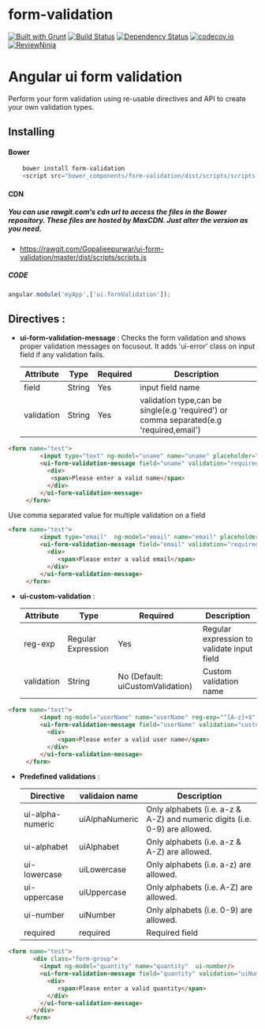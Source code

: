 # form-validation
[![Built with Grunt](https://cdn.gruntjs.com/builtwith.png)](http://gruntjs.com/)
[![Build Status](https://travis-ci.org/Gopaljeepurwar/ui-form-validation.svg?branch=master)](https://travis-ci.org/Gopaljeepurwar/ui-form-validation)
[![Dependency Status](https://gemnasium.com/badges/github.com/Gopaljeepurwar/ui-form-validation.svg)](https://gemnasium.com/github.com/Gopaljeepurwar/ui-form-validation)
[![codecov.io](https://codecov.io/github/Gopaljeepurwar/ui-form-validation/coverage.svg?branch=master)](https://codecov.io/github/Gopaljeepurwar/ui-form-validation?branch=master)
[![ReviewNinja](https://app.review.ninja/56203952/badge)](https://app.review.ninja/Gopaljeepurwar/ui-form-validation)

# Angular ui form validation
Perform your form validation using re-usable directives and API to create your own validation types. 

## Installing
#### Bower
```javascript
    bower install form-validation
    <script src="bower_components/form-validation/dist/scripts/scripts.js"></script>
```
#### CDN

##### You can use rawgit.com's cdn url to access the files in the Bower repository. These files are hosted by MaxCDN. Just alter the version as you need.
* https://rawgit.com/Gopaljeepurwar/ui-form-validation/master/dist/scripts/scripts.js

##### CODE
```javascript
angular.module('myApp',['ui.formValidation']);
```
## Directives :
* **ui-form-validation-message** : Checks the form validation and shows proper validation messages on focusout. It adds 'ui-error' class on input field if any validation fails.

    | Attribute | Type | Required | Description |
    | --- | --- | --- | ---|
    | field | String | Yes | input field name |
    | validation | String | Yes | validation type,can be single(e.g 'required') or comma separated(e.g 'required,email') |
    
```html
<form name="test">
         <input type="text" ng-model="uname" name="uname" placeholder="Enter your name" required>
         <ui-form-validation-message field="uname" validation="required">
           <div>
            <span>Please enter a valid name</span>
           </div>
         </ui-form-validation-message>
     </form>
``` 

Use comma separated value for multiple validation on a field
```html
<form name="test">
         <input type="email"  ng-model="email" name="email" placeholder="Enter your email" required>
         <ui-form-validation-message field="email" validation="required,email">
           <div>
              <span>Please enter a valid email</span>
           </div>
         </ui-form-validation-message>
     </form>
```


* **ui-custom-validation** :

    | Attribute | Type | Required | Description |
    | --- | --- | --- | --- |
    | reg-exp | Regular Expression | Yes | Regular expression to validate input field |
    | validation | String | No (Default: uiCustomValidation) | Custom validation name |


```html
<form name="test">
         <input ng-model="userName" name="userName" reg-exp="^[A-z]+$" validation="customAlphabet" ui-custom-validation/>
         <ui-form-validation-message field="userName" validation="customAlphabet">
           <div>
              <span>Please enter a valid user name</span>
           </div>
         </ui-form-validation-message>
     </form>
```


* **Predefined validations** :

    | Directive  | validaion name | Description |
    | --- | --- | ---|
    | ui-alpha-numeric  | uiAlphaNumeric | Only alphabets (i.e. a-z & A-Z) and numeric digits (i.e. 0-9) are allowed. |
    | ui-alphabet  | uiAlphabet | Only alphabets (i.e. a-z & A-Z) are allowed. |
    | ui-lowercase  | uiLowercase | Only alphabets (i.e. a-z) are allowed. |
    | ui-uppercase | uiUppercase | Only alphabets (i.e. A-Z) are allowed. |
    | ui-number  | uiNumber | Only alphabets (i.e. 0-9) are allowed. |
    | required  | required | Required field |
    
```html
<form name="test">
       <div class="form-group">
         <input ng-model="quantity" name="quantity"  ui-number/>
         <ui-form-validation-message field="quantity" validation="uiNumber">
           <div>
              <span>Please enter a valid quantity</span>
           </div>
         </ui-form-validation-message>
       </div>
     </form>
```


